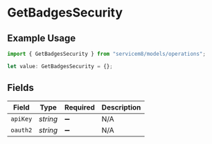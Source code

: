 # GetBadgesSecurity

## Example Usage

```typescript
import { GetBadgesSecurity } from "servicem8/models/operations";

let value: GetBadgesSecurity = {};
```

## Fields

| Field              | Type               | Required           | Description        |
| ------------------ | ------------------ | ------------------ | ------------------ |
| `apiKey`           | *string*           | :heavy_minus_sign: | N/A                |
| `oauth2`           | *string*           | :heavy_minus_sign: | N/A                |